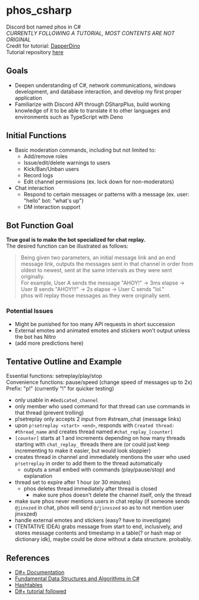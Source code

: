 # phos_csharp

Discord bot named phos in C#\
*CURRENTLY FOLLOWING A TUTORIAL, MOST CONTENTS ARE NOT ORIGINAL*\
Credit for tutorial: [DapperDino](https://github.com/dapperDino/)\
Tutorial repository [here](https://github.com/DapperDino/Discord-Bot-Tutorial/)

## Goals

- Deepen understanding of C#, network communications, windows development, and database interaction, and develop my first proper application
- Familiarize with Discord API through DSharpPlus, build working knowledge of it to be able to translate it to other languages and environments such as TypeScript with Deno

## Initial Functions

- Basic moderation commands, including but not limited to:
    - Add/remove roles
    - Issue/edit/delete warnings to users
    - Kick/Ban/Unban users
    - Record logs
    - Edit channel permissions (ex. lock down for non-moderators)
- Chat interaction
    - Respond to certain messages or patterns with a message (ex. user: "hello" bot: "what's up")
    - DM interaction support

## Bot Function Goal

**True goal is to make the bot specialized for chat replay.**\
The desired function can be illustrated as follows:

>Being given two parameters, an initial message link and an end message link, outputs the messages sent in that channel in order from oldest to newest, sent at the same intervals as they were sent originally. \
For example, User A sends the message "AHOY!" -> 3ms elapse -> User B sends "AHOY!!!" -> 2s elapse -> User C sends "lol." \
phos will replay those messages as they were originally sent. 

### Potential Issues

- Might be punished for too many API requests in short succession
- External emotes and animated emotes and stickers won't output unless the bot has Nitro  
- (add more predictions here)

## Tentative Outline and Example

Essential functions: setreplay/play/stop\
Convenience functions: pause/speed (change speed of messages up to 2x)\
Prefix: "p!" (currently "!" for quicker testing)

- only usable in `#dedicated_channel`
- only member who used command for that thread can use commands in that thread (prevent trolling)
- p!setreplay only accepts 2 input from #stream_chat (message links)
- upon `p!setreplay <start> <end>`, responds with `Created thread: #thread_name` and creates thread named `#chat_replay_[counter]`
- `[counter]` starts at 1 and increments depending on how many threads starting with `chat_replay_` threads there are (or could just keep incrementing to make it easier, but would look sloppier)
- creates thread in channel and immediately mentions the user who used `p!setreplay` in order to add them to the thread automatically
    - outputs a small embed with commands (play/pause/stop) and explanation
- thread set to expire after 1 hour (or 30 minutes)
    - phos deletes thread immediately after thread is closed
        - make sure phos doesn't delete the channel itself, only the thread 
- make sure phos never mentions users in chat replay (if someone sends `@jinxzed` in chat, phos will send `@/jinxszed` so as to not mention user jinxszed)
- handle external emotes and stickers (easy? have to investigate)
- (TENTATIVE IDEA) grabs message from start to end, inclusively, and stores message contents and timestamp in a table(? or hash map or dictionary idk), maybe could be done without a data structure. probably.

## References

- [D#+ Documentation](https://dsharpplus.github.io/DSharpPlus/)
- [Fundamental Data Structures and Algorithms in C#](https://dev.to/adavidoaiei/fundamental-data-structures-and-algorithms-in-c-4ocf)
- [Hashtables](https://dev.to/adavidoaiei/fundamental-data-structures-and-algorithms-in-c-4ocf#hashtable)
- [D#+ tutorial followed](https://www.youtube.com/playlist?list=PLS6sInD7ThM0Zb8F_KBl4T_jGF1e3apsc)